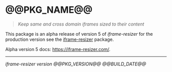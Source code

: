 # @@PKG_NAME@@

> _Keep same and cross domain iframes sized to their content_

This package is an alpha release of version 5 of _iframe-resizer_ for the production version see the [iframe-resizer](https://www.npmjs.com/package/iframe-resizer) package.

Alpha version 5 docs: https://iframe-resizer.com/.

---

_iframe-resizer version @@PKG_VERSION@@ @@BUILD_DATE@@_

